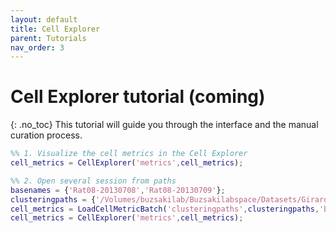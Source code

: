 ```yaml
---
layout: default
title: Cell Explorer
parent: Tutorials
nav_order: 3
---
```

# Cell Explorer tutorial (coming)
{: .no_toc}
This tutorial will guide you through the interface and the manual curation process.
```m
%% 1. Visualize the cell metrics in the Cell Explorer
cell_metrics = CellExplorer('metrics',cell_metrics); 

%% 2. Open several session from paths
basenames = {'Rat08-20130708','Rat08-20130709'};
clusteringpaths = {'/Volumes/buzsakilab/Buzsakilabspace/Datasets/GirardeauG/Rat08/Rat08-20130708','/Volumes/buzsakilab/Buzsakilabspace/Datasets/GirardeauG/Rat08/Rat08-20130709'};
cell_metrics = LoadCellMetricBatch('clusteringpaths',clusteringpaths,'basenames',basenames);
cell_metrics = CellExplorer('metrics',cell_metrics);
```